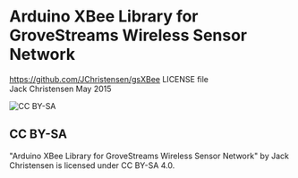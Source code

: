 # Arduino XBee Library for GroveStreams Wireless Sensor Network #
https://github.com/JChristensen/gsXBee
LICENSE file  
Jack Christensen May 2015  

![CC BY-SA](http://mirrors.creativecommons.org/presskit/buttons/88x31/png/by-sa.png)
## CC BY-SA ##
"Arduino XBee Library for GroveStreams Wireless Sensor Network" by Jack Christensen is licensed under CC BY-SA 4.0.